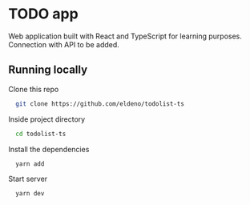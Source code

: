 # TODO app

Web application built with React and TypeScript for learning purposes.
Connection with API to be added.

## Running locally

Clone this repo

```bash
  git clone https://github.com/eldeno/todolist-ts
```

Inside project directory

```bash
  cd todolist-ts
```

Install the dependencies

```bash
  yarn add
```

Start server

```bash
  yarn dev
```